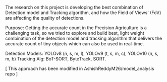 
The research on this project is developing the best combination of Detection model and Tracking algorithm, and how the Field of Views' (FoV) are affecting the quality of detections.

Purpose: Getting the accurate count in the Precision Agriculture is a challenging task, so we tried to explore and build best, light weight combination of the detection model and tracking algorithm that delivers the accurate count of tiny objects which can also be used in real-time.

Detection Models: YOLOv8 (n, s, m, l), YOLOv9 (t, s, m, c), YOLOv10 (n, s, m, b)
Tracking Alg: BoT-SORT, ByteTrack, SORT.

[ This approach has been modified in AshishReddyM26/model_analysis repo ]
